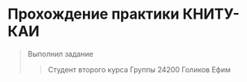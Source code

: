 # Прохождение практики КНИТУ-КАИ #
> Выполнил задание 
>> Cтудент второго курса
>> Группы 24200 
>> Голиков Ефим
>